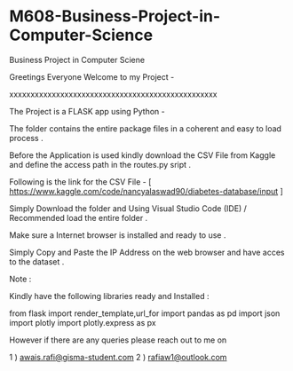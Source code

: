 # M608-Business-Project-in-Computer-Science

Business Project in Computer Sciene


Greetings Everyone Welcome to my Project - 

xxxxxxxxxxxxxxxxxxxxxxxxxxxxxxxxxxxxxxxxxxxxxxxxx

The Project is a FLASK app using Python - 


The folder contains the entire package files in a coherent and easy to load process .


Before the Application is used kindly download the CSV File from Kaggle and define the access path in the routes.py sript . 

Following is the link for the CSV File -  [ https://www.kaggle.com/code/nancyalaswad90/diabetes-database/input ] 


Simply Download the folder and Using Visual Studio Code (IDE) / Recommended load the entire folder .


Make sure a Internet browser is installed and ready to use .


Simply Copy and Paste the IP Address on the web browser and have acces to the dataset .


Note : 

Kindly have the following libraries ready and Installed :

from flask import render_template,url_for
import pandas as pd
import json
import plotly
import plotly.express as px



However if there are any queries please reach out to me on 

1 ) awais.rafi@gisma-student.com
2 ) rafiaw1@outlook.com

